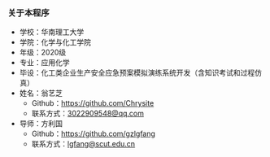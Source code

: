 ### 关于本程序
- 学校：华南理工大学
- 学院：化学与化工学院
- 年级：2020级
- 专业：应用化学
- 毕设：化工类企业生产安全应急预案模拟演练系统开发（含知识考试和过程仿真）
- 姓名：翁艺芝
    - Github：https://github.com/Chrysite
    - 联系方式：3022909548@qq.com
- 导师：方利国
    - Github：https://github.com/gzlgfang
    - 联系方式：lgfang@scut.edu.cn